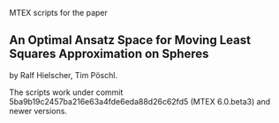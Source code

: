MTEX scripts for the paper

## An Optimal Ansatz Space for Moving Least Squares Approximation on Spheres

by Ralf Hielscher, Tim Pöschl.

The scripts work under commit 5ba9b19c2457ba216e63a4fde6eda88d26c62fd5 
(MTEX 6.0.beta3) and newer versions.
